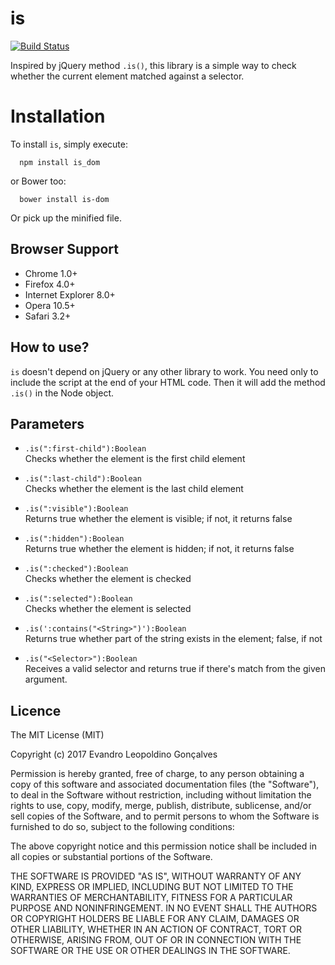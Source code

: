 # is
[![Build
Status](https://travis-ci.org/EvandroLG/is.svg?branch=master)](https://travis-ci.org/EvandroLG/is)

Inspired by jQuery method `.is()`, this library is a simple way to check whether the current element matched against a selector.

# Installation
To install `is`, simply execute:
```shell
  npm install is_dom
```

or Bower too:
```shell
  bower install is-dom
```

Or pick up the minified file.

## Browser Support
* Chrome 1.0+
* Firefox 4.0+
* Internet Explorer 8.0+
* Opera 10.5+
* Safari 3.2+

## How to use?
`is` doesn't depend on jQuery or any other library to work. You need only to include the script at the end of your HTML code. Then it will add the method `.is()` in the Node object.

## Parameters
* `.is(":first-child"):Boolean`<br>
Checks whether the element is the first child element

* `.is(":last-child"):Boolean`<br>
Checks whether the element is the last child element

* `.is(":visible"):Boolean`<br>
Returns true whether the element is visible; if not, it returns false

* `.is(":hidden"):Boolean`<br>
Returns true whether the element is hidden; if not, it returns false

* `.is(":checked"):Boolean`<br>
Checks whether the element is checked

* `.is(":selected"):Boolean`<br>
Checks whether the element is selected

* `.is(':contains("<String>")'):Boolean`<br>
Returns true whether part of the string exists in the element; false, if not

* `.is("<Selector>"):Boolean`<br>
Receives a valid selector and returns true if there's match from the given argument.

## Licence
The MIT License (MIT)

Copyright (c) 2017 Evandro Leopoldino Gonçalves

Permission is hereby granted, free of charge, to any person obtaining a copy
of this software and associated documentation files (the "Software"), to deal
in the Software without restriction, including without limitation the rights
to use, copy, modify, merge, publish, distribute, sublicense, and/or sell
copies of the Software, and to permit persons to whom the Software is
furnished to do so, subject to the following conditions:

The above copyright notice and this permission notice shall be included in all
copies or substantial portions of the Software.

THE SOFTWARE IS PROVIDED "AS IS", WITHOUT WARRANTY OF ANY KIND, EXPRESS OR
IMPLIED, INCLUDING BUT NOT LIMITED TO THE WARRANTIES OF MERCHANTABILITY,
FITNESS FOR A PARTICULAR PURPOSE AND NONINFRINGEMENT. IN NO EVENT SHALL THE
AUTHORS OR COPYRIGHT HOLDERS BE LIABLE FOR ANY CLAIM, DAMAGES OR OTHER
LIABILITY, WHETHER IN AN ACTION OF CONTRACT, TORT OR OTHERWISE, ARISING FROM,
OUT OF OR IN CONNECTION WITH THE SOFTWARE OR THE USE OR OTHER DEALINGS IN THE
SOFTWARE.
